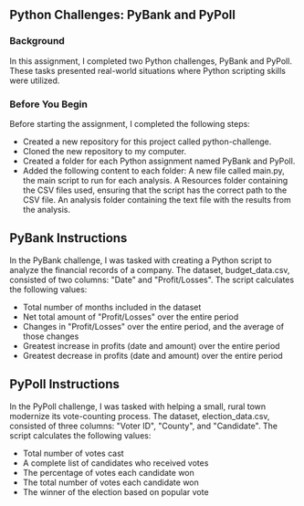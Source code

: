 ## Python Challenges: PyBank and PyPoll

### Background

In this assignment, I completed two Python challenges, PyBank and PyPoll. These tasks presented real-world situations where Python scripting skills were utilized.

### Before You Begin

Before starting the assignment, I completed the following steps:

* Created a new repository for this project called python-challenge.
* Cloned the new repository to my computer.
* Created a folder for each Python assignment named PyBank and PyPoll.
* Added the following content to each folder:
  A new file called main.py, the main script to run for each analysis.
A Resources folder containing the CSV files used, ensuring that the script has the correct path to the CSV file.
An analysis folder containing the text file with the results from the analysis.


## PyBank Instructions

In the PyBank challenge, I was tasked with creating a Python script to analyze the financial records of a company. The dataset, budget_data.csv, consisted of two columns: "Date" and "Profit/Losses". The script calculates the following values:

* Total number of months included in the dataset
* Net total amount of "Profit/Losses" over the entire period
* Changes in "Profit/Losses" over the entire period, and the average of those changes
* Greatest increase in profits (date and amount) over the entire period
* Greatest decrease in profits (date and amount) over the entire period

## PyPoll Instructions

In the PyPoll challenge, I was tasked with helping a small, rural town modernize its vote-counting process. The dataset, election_data.csv, consisted of three columns: "Voter ID", "County", and "Candidate". The script calculates the following values:

* Total number of votes cast
* A complete list of candidates who received votes
* The percentage of votes each candidate won
* The total number of votes each candidate won
* The winner of the election based on popular vote

